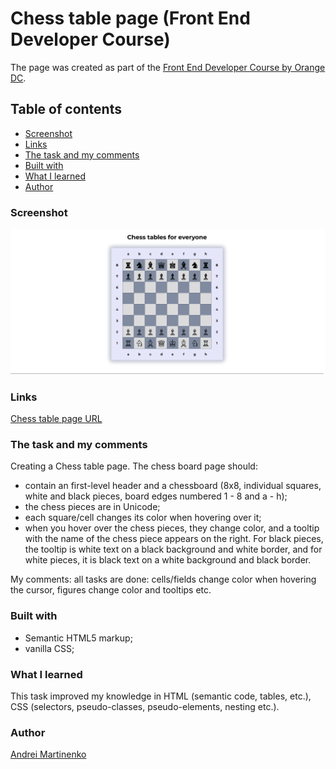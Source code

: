 # Chess table page (Front End Developer Course)

The page was created as part of the [Front End Developer Course by Orange DC](https://digitalcenter.orange.md/).

## Table of contents
- [Screenshot](#screenshot)
- [Links](#links)
- [The task and my comments](#the-task-and-my-comments)
- [Built with](#built-with)
- [What I learned](#what-i-learned)
- [Author](#author)

### Screenshot

![](./image/Screenshot.png)

### Links

[Chess table page URL](https://axinitm.github.io/ODC-Chess-Table/)

### The task and my comments

Creating a Chess table page.
The chess board page should:
- contain an first-level header and a chessboard (8x8, individual squares, white and black pieces, board edges numbered 1 - 8 and a - h);
- the chess pieces are in Unicode;
- each square/cell changes its color when hovering over it;
- when you hover over the chess pieces, they change color, and a tooltip with the name of the chess piece appears on the right. For black pieces, the tooltip is white text on a black background and white border, and for white pieces, it is black text on a white background and black border.

My comments: all tasks are done: cells/fields change color when hovering the cursor, figures change color and tooltips etc.


### Built with

- Semantic HTML5 markup;
- vanilla CSS;

### What I learned

This task improved my knowledge in HTML (semantic code, tables, etc.), CSS (selectors, pseudo-classes, pseudo-elements, nesting etc.).

### Author

[Andrei Martinenko](https://github.com/AxinitM)
